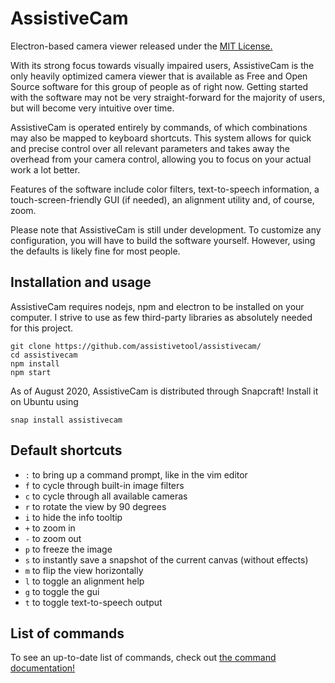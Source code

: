 # AssistiveCam

Electron-based camera viewer released under the [MIT License.](LICENSE)

With its strong focus towards visually impaired users, AssistiveCam is the only heavily optimized camera viewer that is available as Free and Open Source software for this group of people as of right now. Getting started with the software may not be very straight-forward for the majority of users, but will become very intuitive over time. 

AssistiveCam is operated entirely by commands, of which combinations may also be mapped to keyboard shortcuts. This system allows for quick and precise control over all relevant parameters and takes away the overhead from your camera control, allowing you to focus on your actual work a lot better. 

Features of the software include color filters, text-to-speech information, a touch-screen-friendly GUI (if needed), an alignment utility and, of course, zoom. 

Please note that AssistiveCam is still under development. To customize any configuration, you will have to build the software yourself. However, using the defaults is likely fine for most people. 

## Installation and usage

AssistiveCam requires nodejs, npm and electron to be installed on your computer. I strive to use as few third-party libraries as absolutely needed for this project.

```
git clone https://github.com/assistivetool/assistivecam/
cd assistivecam
npm install
npm start
```

As of August 2020, AssistiveCam is distributed through Snapcraft! Install it on Ubuntu using

```
snap install assistivecam
```

## Default shortcuts

* ```:``` to bring up a command prompt, like in the vim editor
* ```f``` to cycle through built-in image filters
* ```c``` to cycle through all available cameras
* ```r``` to rotate the view by 90 degrees
* ```i``` to hide the info tooltip
* ```+``` to zoom in
* ```-``` to zoom out
* ```p``` to freeze the image
* ```s``` to instantly save a snapshot of the current canvas (without effects)
* ```m``` to flip the view horizontally
* ```l``` to toggle an alignment help
* ```g``` to toggle the gui
* ```t``` to toggle text-to-speech output

## List of commands

To see an up-to-date list of commands, check out [the command documentation!](COMMANDS.md)

